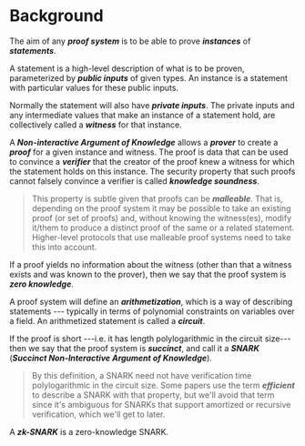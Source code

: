 # Background

The aim of any ***proof system*** is to be able to prove ***instances*** of ***statements***.

A statement is a high-level description of what is to be proven, parameterized by
***public inputs*** of given types. An instance is a statement with particular values for
these public inputs.

Normally the statement will also have ***private inputs***. The private inputs and any
intermediate values that make an instance of a statement hold, are collectively called a
***witness*** for that instance.

A ***Non-interactive Argument of Knowledge*** allows a ***prover*** to create a ***proof***
for a given instance and witness. The proof is data that can be used to convince a
***verifier*** that the creator of the proof knew a witness for which the statement holds on
this instance. The security property that such proofs cannot falsely convince a verifier is
called ***knowledge soundness***.

> This property is subtle given that proofs can be ***malleable***. That is, depending on the
> proof system it may be possible to take an existing proof (or set of proofs) and, without
> knowing the witness(es), modify it/them to produce a distinct proof of the same or a related
> statement. Higher-level protocols that use malleable proof systems need to take this into
> account.

If a proof yields no information about the witness (other than that a witness exists and was
known to the prover), then we say that the proof system is ***zero knowledge***.

A proof system will define an ***arithmetization***, which is a way of describing statements
--- typically in terms of polynomial constraints on variables over a field. An arithmetized
statement is called a ***circuit***.

If the proof is short ---i.e. it has length polylogarithmic in the circuit size--- then
we say that the proof system is ***succinct***, and call it a ***SNARK***
(***Succinct Non-Interactive Argument of Knowledge***).

> By this definition, a SNARK need not have verification time polylogarithmic in the circuit
> size. Some papers use the term ***efficient*** to describe a SNARK with that property, but
> we'll avoid that term since it's ambiguous for SNARKs that support amortized or recursive
> verification, which we'll get to later.

A ***zk-SNARK*** is a zero-knowledge SNARK.
